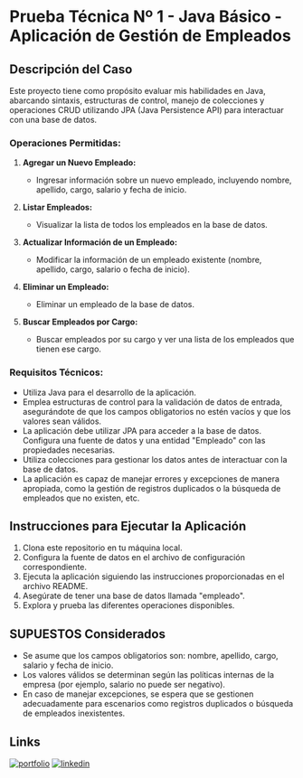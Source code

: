 # Prueba Técnica Nº 1 - Java Básico - Aplicación de Gestión de Empleados

## Descripción del Caso

Este proyecto tiene como propósito evaluar mis habilidades en Java, abarcando sintaxis, estructuras de control, manejo de colecciones y operaciones CRUD utilizando JPA (Java Persistence API) para interactuar con una base de datos.

### Operaciones Permitidas:

1. **Agregar un Nuevo Empleado:**
    - Ingresar información sobre un nuevo empleado, incluyendo nombre, apellido, cargo, salario y fecha de inicio.

2. **Listar Empleados:**
    - Visualizar la lista de todos los empleados en la base de datos.

3. **Actualizar Información de un Empleado:**
    - Modificar la información de un empleado existente (nombre, apellido, cargo, salario o fecha de inicio).

4. **Eliminar un Empleado:**
    - Eliminar un empleado de la base de datos.

5. **Buscar Empleados por Cargo:**
    - Buscar empleados por su cargo y ver una lista de los empleados que tienen ese cargo.

### Requisitos Técnicos:

- Utiliza Java para el desarrollo de la aplicación.
- Emplea estructuras de control para la validación de datos de entrada, asegurándote de que los campos obligatorios no estén vacíos y que los valores sean válidos.
- La aplicación debe utilizar JPA para acceder a la base de datos. Configura una fuente de datos y una entidad "Empleado" con las propiedades necesarias.
- Utiliza colecciones para gestionar los datos antes de interactuar con la base de datos.
- La aplicación es capaz de manejar errores y excepciones de manera apropiada, como la gestión de registros duplicados o la búsqueda de empleados que no existen, etc.

## Instrucciones para Ejecutar la Aplicación

1. Clona este repositorio en tu máquina local.
2. Configura la fuente de datos en el archivo de configuración correspondiente.
3. Ejecuta la aplicación siguiendo las instrucciones proporcionadas en el archivo README.
4. Asegúrate de tener una base de datos llamada "empleado".
5. Explora y prueba las diferentes operaciones disponibles.

## SUPUESTOS Considerados

- Se asume que los campos obligatorios son: nombre, apellido, cargo, salario y fecha de inicio.
- Los valores válidos se determinan según las políticas internas de la empresa (por ejemplo, salario no puede ser negativo).
- En caso de manejar excepciones, se espera que se gestionen adecuadamente para escenarios como registros duplicados o búsqueda de empleados inexistentes.

## Links
[![portfolio](https://img.shields.io/badge/my_portfolio-000?style=for-the-badge&logo=ko-fi&logoColor=white)](https://github.com/IgnacioBar/EjerciciosHackABoss)
[![linkedin](https://img.shields.io/badge/linkedin-0A66C2?style=for-the-badge&logo=linkedin&logoColor=white)](https://www.linkedin.com/in/ignaciobarmad/)
